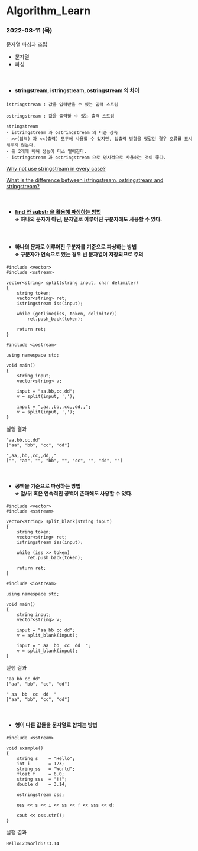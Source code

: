 # Algorithm_Learn
### 2022-08-11 (목)
문자열 파싱과 조립
- 문자열
- 파싱

<br>

- #### stringstream, istringstream, ostringstream 의 차이
```
istringstream : 값을 입력받을 수 있는 입력 스트림

ostringstream : 값을 출력할 수 있는 출력 스트림

stringstream
- istringstream 과 ostringstream 의 다중 상속
- >>(입력) 과 <<(출력) 모두에 사용할 수 있지만, 입출력 방향을 헷갈린 경우 오류를 표시해주지 않는다.
- 위 2개에 비해 성능이 다소 떨어진다.
- istringstream 과 ostringstream 으로 명시적으로 사용하는 것이 좋다.
```
[Why not use stringstream in every case?](https://stackoverflow.com/questions/3292107/whats-the-difference-between-istringstream-ostringstream-and-stringstream-w#answer-3292157)

[What is the difference between istringstream, ostringstream and stringstream?](https://www.reddit.com/r/cpp_questions/comments/jq6pum/what_is_the_difference_between_istringstream/)

<br>

- #### [find 와 substr 을 활용해 파싱하는 방법](https://github.com/icarusw-code/AlgoStudy_Mtvs/blob/sj/%EA%B0%9C%EB%85%90%EC%A0%95%EB%A6%AC/%EB%AC%B8%EC%9E%90%EC%97%B4.md#split)<br>※ 하나의 문자가 아닌, 문자열로 이루어진 구분자에도 사용할 수 있다.

<br>

- #### 하나의 문자로 이루어진 구분자를 기준으로 파싱하는 방법<br>※ 구분자가 연속으로 있는 경우 빈 문자열이 저장되므로 주의
```
#include <vector>
#include <sstream>

vector<string> split(string input, char delimiter)
{
	string token;
	vector<string> ret;
	istringstream iss(input);
	
	while (getline(iss, token, delimiter))
		ret.push_back(token);

	return ret;
}
```

```
#include <iostream>

using namespace std;

void main()
{
	string input;
	vector<string> v;
	
	input = "aa,bb,cc,dd";
	v = split(input, ',');

	input = ",aa,,bb,,cc,,dd,,";
	v = split(input, ',');
}
```

실행 결과
```
"aa,bb,cc,dd"
["aa", "bb", "cc", "dd"]

",aa,,bb,,cc,,dd,,"
["", "aa", "", "bb", "", "cc", "", "dd", ""]
```

<br>

- #### 공백을 기준으로 파싱하는 방법<br>※ 앞/뒤 혹은 연속적인 공백이 존재해도 사용할 수 있다.
```
#include <vector>
#include <sstream>

vector<string> split_blank(string input)
{
	string token;
	vector<string> ret;
	istringstream iss(input);
	
	while (iss >> token)
		ret.push_back(token);

	return ret;
}
```

```
#include <iostream>

using namespace std;

void main()
{
	string input;
	vector<string> v;
	
	input = "aa bb cc dd";
	v = split_blank(input);

	input = " aa  bb  cc  dd  ";
	v = split_blank(input);
}
```

실행 결과
```
"aa bb cc dd"
["aa", "bb", "cc", "dd"]

" aa  bb  cc  dd  "
["aa", "bb", "cc", "dd"]
```

<br>

- #### 형이 다른 값들을 문자열로 합치는 방법
```
#include <sstream>

void example()
{
	string s	= "Hello";
	int i		= 123;
	string ss	= "World";
	float f		= 6.0;
	string sss	= "!!";
	double d	= 3.14;

	ostringstream oss;

	oss << s << i << ss << f << sss << d;

	cout << oss.str();
}
```

실행 결과
```
Hello123World6!!3.14
```
